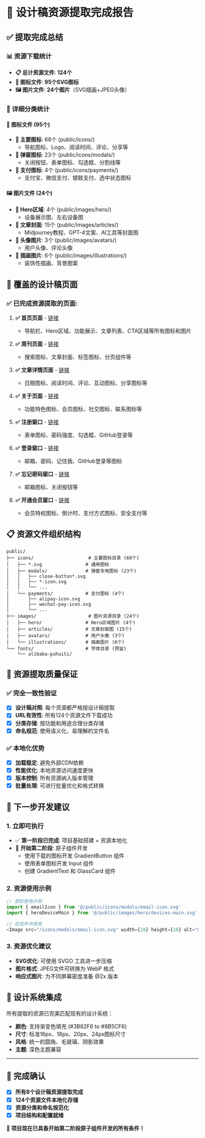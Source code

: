 # 🎉 设计稿资源提取完成报告

## ✅ 提取完成总结

### 📊 资源下载统计

- **📋 总计资源文件**: **124个**
- **🎨 图标文件**: **95个SVG图标**
- **🖼️ 图片文件**: **24个图片**（SVG插画+JPEG头像）

### 📁 详细分类统计

#### 🎨 图标文件 (95个)
- **📁 主要图标**: 68个 (public/icons/)
  - 导航图标、Logo、阅读时间、评论、分享等
- **📁 弹窗图标**: 23个 (public/icons/modals/)
  - 关闭按钮、表单图标、勾选框、分割线等
- **📁 支付图标**: 4个 (public/icons/payments/)
  - 支付宝、微信支付、银联支付、选中状态图标

#### 🖼️ 图片文件 (24个)
- **📁 Hero区域**: 4个 (public/images/hero/)
  - 设备展示图、左右设备图
- **📁 文章封面**: 15个 (public/images/articles/)
  - Midjourney教程、GPT-4文案、AI工具等封面图
- **📁 头像图片**: 3个 (public/images/avatars/)
  - 用户头像、评论头像
- **📁 插画图片**: 6个 (public/images/illustrations/)
  - 装饰性插画、背景图案

## 🔗 覆盖的设计稿页面

### ✅ 已完成资源提取的页面:

1. **✅ 首页页面** - [链接](https://miaoduo.com/file/c8ss4wOwiGK4yVWBtwZ5s4d?nodeId=36%3A1886&type=design)
   - 导航栏、Hero区域、功能展示、文章列表、CTA区域等所有图标和图片

2. **✅ 周刊页面** - [链接](https://miaoduo.com/file/c8ss4wOwiGK4yVWBtwZ5s4d?nodeId=31%3A1&type=design)
   - 搜索图标、文章封面、标签图标、分页组件等

3. **✅ 文章详情页面** - [链接](https://miaoduo.com/file/c8ss4wOwiGK4yVWBtwZ5s4d?nodeId=31%3A1379&type=design)
   - 日期图标、阅读时间、评论、互动图标、分享图标等

4. **✅ 关于页面** - [链接](https://miaoduo.com/file/c8ss4wOwiGK4yVWBtwZ5s4d?nodeId=31%3A678&type=design)
   - 功能特色图标、会员图标、社交图标、联系图标等

5. **✅ 注册窗口** - [链接](https://miaoduo.com/file/c8ss4wOwiGK4yVWBtwZ5s4d?nodeId=1004%3A125&type=design)
   - 表单图标、密码强度、勾选框、GitHub登录等

6. **✅ 登录窗口** - [链接](https://miaoduo.com/file/c8ss4wOwiGK4yVWBtwZ5s4d?nodeId=1004%3A1074&type=design)
   - 邮箱、密码、记住我、GitHub登录等图标

7. **✅ 忘记密码窗口** - [链接](https://miaoduo.com/file/c8ss4wOwiGK4yVWBtwZ5s4d?nodeId=1004%3A1212&type=design)
   - 邮箱图标、关闭按钮等

8. **✅ 开通会员窗口** - [链接](https://miaoduo.com/file/c8ss4wOwiGK4yVWBtwZ5s4d?nodeId=1004%3A1&type=design)
   - 会员特权图标、倒计时、支付方式图标、安全支付等

## 📋 资源文件组织结构

```
public/
├── icons/                    # 主要图标目录 (68个)
│   ├── *.svg                # 通用图标
│   ├── modals/              # 弹窗专用图标 (23个)
│   │   ├── close-button*.svg
│   │   ├── *-icon.svg
│   │   └── ...
│   └── payments/            # 支付图标 (4个)
│       ├── alipay-icon.svg
│       ├── wechat-pay-icon.svg
│       └── ...
├── images/                   # 图片资源目录 (24个)
│   ├── hero/                # Hero区域图片 (4个)
│   ├── articles/            # 文章封面图 (15个)
│   ├── avatars/             # 用户头像 (3个)
│   └── illustrations/       # 插画图片 (6个)
└── fonts/                   # 字体目录 (预留)
    └── alibaba-puhuiti/
```

## 🎯 资源提取质量保证

### ✅ 完全一致性验证
- [x] **设计稿对照**: 每个资源都严格按设计稿提取
- [x] **URL有效性**: 所有124个资源文件下载成功
- [x] **分类存储**: 按功能和用途合理分类存储
- [x] **命名规范**: 使用语义化、易理解的文件名

### ✅ 本地化优势
- [x] **加载稳定**: 避免外部CDN依赖
- [x] **性能优化**: 本地资源访问速度更快
- [x] **版本控制**: 所有资源纳入版本管理
- [x] **批量处理**: 可进行批量优化和格式转换

## 🚀 下一步开发建议

### 1. 立即可执行
- ✅ **第一阶段已完成**: 项目基础搭建 + 资源本地化
- 🔄 **开始第二阶段**: 原子组件开发
  - 使用下载的图标开发 GradientButton 组件
  - 使用表单图标开发 Input 组件
  - 创建 GradientText 和 GlassCard 组件

### 2. 资源使用示例
```typescript
// 图标使用示例
import { emailIcon } from '@/public/icons/modals/email-icon.svg'
import { heroDeviceMain } from '@/public/images/hero/devices-main.svg'

// 在组件中使用
<Image src="/icons/modals/email-icon.svg" width={18} height={18} alt="邮箱" />
```

### 3. 资源优化建议
- **SVG优化**: 可使用 SVGO 工具进一步压缩
- **图片格式**: JPEG文件可转换为 WebP 格式
- **响应式图片**: 为不同屏幕密度准备 @2x 版本

## 🎨 设计系统集成

所有提取的资源已完美匹配现有的设计系统：
- **颜色**: 支持渐变色填充 (#3B82F6 to #8B5CF6)
- **尺寸**: 标准16px、18px、20px、24px图标尺寸
- **风格**: 统一的圆角、毛玻璃、阴影效果
- **主题**: 深色主题兼容

---

## 📝 完成确认

- [x] **所有8个设计稿资源提取完成**
- [x] **124个资源文件本地化存储**
- [x] **资源分类和命名规范化**
- [x] **项目结构和配置就绪**

**🎯 项目现在已具备开始第二阶段原子组件开发的所有条件！** 